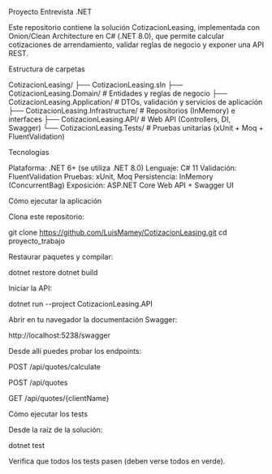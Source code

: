 Proyecto Entrevista .NET

Este repositorio contiene la solución CotizacionLeasing, implementada con Onion/Clean Architecture en C# (.NET 8.0), que permite calcular cotizaciones de arrendamiento, validar reglas de negocio y exponer una API REST.

Estructura de carpetas

CotizacionLeasing/
├── CotizacionLeasing.sln
├── CotizacionLeasing.Domain/         # Entidades y reglas de negocio
├── CotizacionLeasing.Application/    # DTOs, validación y servicios de aplicación
├── CotizacionLeasing.Infrastructure/ # Repositorios (InMemory) e interfaces
├── CotizacionLeasing.API/            # Web API (Controllers, DI, Swagger)
└── CotizacionLeasing.Tests/          # Pruebas unitarias (xUnit + Moq + FluentValidation)

Tecnologías

Plataforma: .NET 6+ (se utiliza .NET 8.0)
Lenguaje: C# 11
Validación: FluentValidation
Pruebas: xUnit, Moq
Persistencia: InMemory (ConcurrentBag)
Exposición: ASP.NET Core Web API + Swagger UI

Cómo ejecutar la aplicación

Clona este repositorio:

git clone https://github.com/LuisMamey/CotizacionLeasing.git
cd proyecto_trabajo

Restaurar paquetes y compilar:

dotnet restore
dotnet build

Iniciar la API:

dotnet run --project CotizacionLeasing.API

Abrir en tu navegador la documentación Swagger:

http://localhost:5238/swagger

Desde allí puedes probar los endpoints:

POST /api/quotes/calculate

POST /api/quotes

GET  /api/quotes/{clientName}

Cómo ejecutar los tests

Desde la raíz de la solución:

dotnet test

Verifica que todos los tests pasen (deben verse todos en verde).